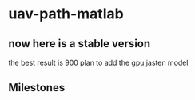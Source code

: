 # uav-path-matlab

## now here is a stable version
the best result is 900
plan to add the gpu jasten model

## Milestones
